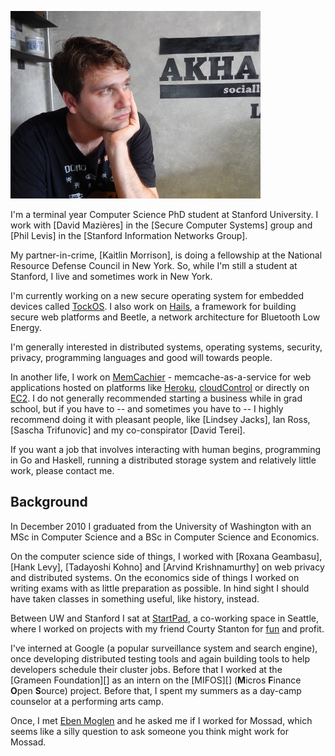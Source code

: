 
![At a coffee shop in Chiang Mai, Thailand](images/me.jpg "DOMO!!!")

I'm a terminal year Computer Science PhD student at Stanford University. I work
with [David Mazières] in the [Secure Computer Systems] group and [Phil Levis]
in the [Stanford Information Networks Group].

My partner-in-crime, [Kaitlin Morrison], is doing a fellowship at the National
Resource Defense Council in New York. So, while I'm still a student at
Stanford, I live and sometimes work in New York.

I'm currently working on a new secure operating system for embedded devices
called [TockOS](http://www.tockos.org). I also work on
[Hails](http://hails.scs.stanford.edu), a framework for building secure web
platforms and Beetle, a network architecture for Bluetooth Low Energy.

I'm generally interested in distributed systems, operating systems, security,
privacy, programming languages and good will towards people.

In another life, I work on [MemCachier](http://www.memcachier.com) -
memcache-as-a-service for web applications hosted on platforms like
[Heroku](http://www.heroku.com), [cloudControl](http://www.cloudcontrol.com) or
directly on [EC2](http://aws.amazon.com). I do not generally recommended
starting a business while in grad school, but if you have to -- and sometimes
you have to -- I highly recommend doing it with pleasant people, like [Lindsey
Jacks], Ian Ross, [Sascha Trifunovic] and my co-conspirator [David Terei].

If you want a job that involves interacting with human begins, programming in Go
and Haskell, running a distributed storage system and relatively little work,
please contact me.

## Background

In December 2010 I graduated from the University of Washington with an MSc in
Computer Science and a BSc in Computer Science and Economics.

On the computer science side of things, I worked with [Roxana Geambasu], [Hank
Levy], [Tadayoshi Kohno] and [Arvind Krishnamurthy] on web privacy and
distributed systems. On the economics side of things I worked on writing exams
with as little preparation as possible. In hind sight I should have taken
classes in something useful, like history, instead.

Between UW and Stanford I sat at [StartPad](http://www.startpad.org), a
co-working space in Seattle, where I worked on projects with my friend
Courty Stanton for [fun](#code) and profit.

I've interned at Google (a popular surveillance system and search engine),
once developing distributed testing tools and again building tools to help
developers schedule their cluster jobs. Before that I worked at the [Grameen
Foundation][] as an intern on the [MIFOS][] (**M**icros **F**inance **O**pen
**S**ource) project. Before that, I spent my summers as a day-camp counselor at
a performing arts camp.

Once, I met [Eben Moglen](http://moglen.law.columbia.edu/) and he asked me if I
worked for Mossad, which seems like a silly question to ask someone you think
might work for Mossad.

